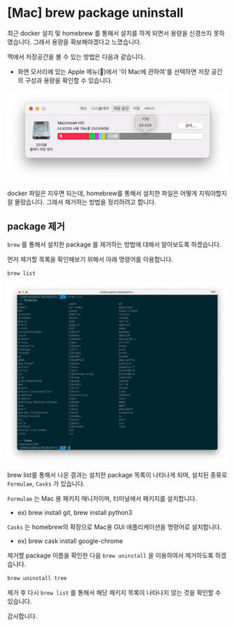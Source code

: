 # [Mac] brew package uninstall

최근 docker 설치 및 homebrew 를 통해서 설치를 하게 되면서 용량을 신경쓰지 못하였습니다. 그래서 용량을 확보해야겠다고 느꼈습니다.

맥에서 저장공간을 볼 수 있는 방법은 다음과 같습니다.

- 화면 모서리에 있는 Apple 메뉴()에서 '이 Mac에 관하여'를 선택하면 저장 공간의 구성과 용량을 확인할 수 있습니다.

![before-disk](./images/before-disk.png)

docker 파일은 지우면 되는데, homebrew를 통해서 설치한 파일은 어떻게 지워야할지 잘 몰랐습니다. 그래서 제거하는 방법을 정리하려고 합니다.



## package 제거

`brew` 를 통해서 설치한 package 를 제거하는 방법에 대해서 알아보도록 하겠습니다.

먼저 제거할 목록을 확인해보기 위해서 아래 명령어를 이용합니다.

```bash
brew list
```

![brew-list-result](./images/brew-list-result.png)

brew list를 통해서 나온 결과는 설치한 package 목록이 나타나게 되며, 설치된 종류로  `Formulae`, `Casks` 가 있습니다.

`Formulae` 는 Mac 용 패키지 매니저이며, 터미널에서 패키지를 설치합니다.

- ex) brew install git, brew install python3

`Casks` 는 homebrew의 확장으로 Mac용 GUI 애플리케이션을 명령어로 설치합니다.

- ex) brew cask install google-chrome



제거할 package 이름을 확인한 다음 `brew uninstall` 을 이용하여서 제거하도록 하겠습니다.         

```bash
brew uninstall tree
```



제거 후 다시 `brew list` 를 통해서 해당 패키지 목록이 나타나지 않는 것을 확인할 수 있습니다.



감사합니다.

